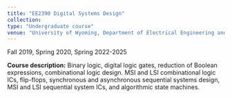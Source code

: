 ```yaml
---
title: "EE2390 Digital Systems Design"
collection: 
type: "Undergraduate course"
venue: "University of Wyoming, Department of Electrical Engineering and Computer Science"
---
```

Fall 2019, Spring 2020, Spring 2022-2025

**Course description:** Binary logic, digital logic gates, reduction of Boolean expressions, combinational logic design. MSI and LSI combinational logic ICs, flip-flops, synchronous and asynchronous sequential systems design, MSI and LSI sequential system ICs, and algorithmic state machines.
